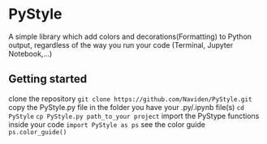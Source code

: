 # PyStyle

A simple library which add colors and decorations(Formatting) to Python output, regardless of the way you run your code (Terminal, Jupyter Notebook,...)

## Getting started
clone the repository
`git clone https://github.com/Naviden/PyStyle.git`
copy the PyStyle.py file in the folder you have your .py/.ipynb file(s)
`cd PyStyle`
`cp PyStyle.py path_to_your project`
import the PyStype functions inside your code
`import PyStyle as ps`
see the color guide
`ps.color_guide()`
